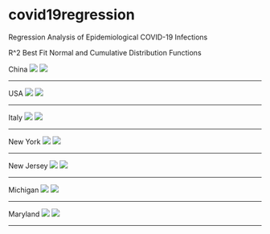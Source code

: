 # covid19regression
Regression Analysis of Epidemiological COVID-19 Infections

R^2 Best Fit Normal and Cumulative Distribution Functions

China
<img src="https://raw.githubusercontent.com/QuantumAnalysisGroup/covid19regression/master/April/China/20200415_COVID19_CHINA_CDF.png">
<img src="https://raw.githubusercontent.com/QuantumAnalysisGroup/covid19regression/master/April/China/20200415_COVID19_CHINA_NDF.png">
<hr>

USA
<img src="https://raw.githubusercontent.com/QuantumAnalysisGroup/covid19regression/master/April/USA/20200415_COVID19_USA_CDF.png">
<img src="https://raw.githubusercontent.com/QuantumAnalysisGroup/covid19regression/master/April/USA/20200415_COVID19_USA_NDF.png">
<hr>

Italy
<img src="https://raw.githubusercontent.com/QuantumAnalysisGroup/covid19regression/master/April/Italy/20200415_COVID19_ITALY_CDF.png">
<img src="https://raw.githubusercontent.com/QuantumAnalysisGroup/covid19regression/master/April/Italy/20200415_COVID19_ITALY_NDF.png">
<hr>

New York
<img src="https://raw.githubusercontent.com/QuantumAnalysisGroup/covid19regression/master/April/NY/20200415_COVID19_NY_CDF.png">
<img src="https://raw.githubusercontent.com/QuantumAnalysisGroup/covid19regression/master/April/NY/20200415_COVID19_NY_NDF.png">
<hr>

New Jersey
<img src="https://raw.githubusercontent.com/QuantumAnalysisGroup/covid19regression/master/April/NJ/20200415_COVID19_NJ_CDF.png">
<img src="https://raw.githubusercontent.com/QuantumAnalysisGroup/covid19regression/master/April/NJ/20200415_COVID19_NJ_NDF.png">
<hr>

Michigan
<img src="https://raw.githubusercontent.com/QuantumAnalysisGroup/covid19regression/master/April/MI/20200415_COVID19_MI_CDF.png">
<img src="https://raw.githubusercontent.com/QuantumAnalysisGroup/covid19regression/master/April/MI/20200415_COVID19_MI_NDF.png">
<hr>

Maryland
<img src="https://raw.githubusercontent.com/QuantumAnalysisGroup/covid19regression/master/April/MD/20200415_COVID19_MD_CDF.png">
<img src="https://raw.githubusercontent.com/QuantumAnalysisGroup/covid19regression/master/April/MD/20200415_COVID19_MD_NDF.png">
<hr>

